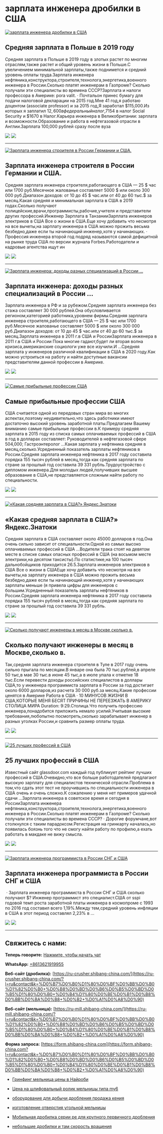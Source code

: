 # зарплата инженера дробилки в США

<a href="https://swt.shibang-china.com/?l=ru&img&k=%D0%B7%D0%B0%D1%80%D0%BF%D0%BB%D0%B0%D1%82%D0%B0+%D0%B8%D0%BD%D0%B6%D0%B5%D0%BD%D0%B5%D1%80%D0%B0+%D0%B4%D1%80%D0%BE%D0%B1%D0%B8%D0%BB%D0%BA%D0%B8+%D0%B2+%D0%A1%D0%A8%D0%90" target="_blank">![зарплата инженера дробилки в США](http://static.shibang-china.com/all-800x300/755.jpg)</a>

## Средняя зарплата в Польше в 2019 году
Средняя зарплата в Польше в 2019 году в злотых растет по многим отраслям,также растет и общий уровень жизни в Польше.С увеличением минимальной зарплаты,также поднимется и средний уровень оплаты труда.Зарплата инженера нефтяника,конструктора,строителя,технолога,энергетика,военного инженера в России.Сколько платят инженерам в Газпроме? Сколько получали эти специалисты во времена СССР?Зарплата и налоги профессора в Америке: pora valit.&nbsp;&#0183;&#32;Почтальон принес бумагу для подачи налоговой декларации на 2015 год.Мне 41 год,я работаю доцентом (associate professor) и за 2015 год,Я заработал $115,000.Из которых я заплатил $12,600 в федеральный налог,$7154 в налог Social Security и $1670 в Налог.Карьера инженера в Великобритании: зарплата и возможности.Образование и работа в нефтегазовой отрасли в Англии.Зарплата 100,000 рублей сразу после вуза


<a href="https://whatsapp.shibangsoft.com/WhatsApp.php" target="_blank" title="WhatsApp">![](http://static.shibang-china.com/icon/whatsapp.png)</a> <a href="https://swt.shibang-china.com/?l=ru&icon&k=%D0%B7%D0%B0%D1%80%D0%BF%D0%BB%D0%B0%D1%82%D0%B0+%D0%B8%D0%BD%D0%B6%D0%B5%D0%BD%D0%B5%D1%80%D0%B0+%D0%B4%D1%80%D0%BE%D0%B1%D0%B8%D0%BB%D0%BA%D0%B8+%D0%B2+%D0%A1%D0%A8%D0%90" target="_blank">![](http://static.shibang-china.com/icon/chat-ru.png)</a>

---

<a href="https://swt.shibang-china.com/?l=ru&img&k=%D0%B7%D0%B0%D1%80%D0%BF%D0%BB%D0%B0%D1%82%D0%B0+%D0%B8%D0%BD%D0%B6%D0%B5%D0%BD%D0%B5%D1%80%D0%B0+%D0%B4%D1%80%D0%BE%D0%B1%D0%B8%D0%BB%D0%BA%D0%B8+%D0%B2+%D0%A1%D0%A8%D0%90" target="_blank">![Зарплата инженера строителя в России Германии и США.](http://static.shibang-china.com/all-800x300/1415.jpg)</a>

## Зарплата инженера строителя в России Германии и США.
Средняя зарплата инженера строителя,работающего в США — 25 $ час или 1700 руб.Месячное жалованье составляет 5000 $ или около 300 000 руб.Диапазон доходов: от 10 до 45 $ час.или от 40 до 60 тыс.$ за месяц.Какая средняя и минимальная зарплата в США в 2019 годах.Сколько получают полицейские,врачи,программисты,рабочие,учителя и представители других профессий.Инженер Зарплата в ТанзанииЗарплата инженеров электриков в США Все о жизни в США.Еще хочу добавить что несмотря на все вычеты,на зарплату инженера в США можно прожить весьма безбедно,даже если ты начинающий инженер,хотя у начинающих.&nbsp;&#0183;&#32;Профессия инженера второй год подряд называются самой дефицитной на рынке труда США по версии журнала Forbes.Работодатели и кадровые агентства ищут ин


<a href="https://whatsapp.shibangsoft.com/WhatsApp.php" target="_blank" title="WhatsApp">![](http://static.shibang-china.com/icon/whatsapp.png)</a> <a href="https://swt.shibang-china.com/?l=ru&icon&k=%D0%B7%D0%B0%D1%80%D0%BF%D0%BB%D0%B0%D1%82%D0%B0+%D0%B8%D0%BD%D0%B6%D0%B5%D0%BD%D0%B5%D1%80%D0%B0+%D0%B4%D1%80%D0%BE%D0%B1%D0%B8%D0%BB%D0%BA%D0%B8+%D0%B2+%D0%A1%D0%A8%D0%90" target="_blank">![](http://static.shibang-china.com/icon/chat-ru.png)</a>

---

<a href="https://swt.shibang-china.com/?l=ru&img&k=%D0%B7%D0%B0%D1%80%D0%BF%D0%BB%D0%B0%D1%82%D0%B0+%D0%B8%D0%BD%D0%B6%D0%B5%D0%BD%D0%B5%D1%80%D0%B0+%D0%B4%D1%80%D0%BE%D0%B1%D0%B8%D0%BB%D0%BA%D0%B8+%D0%B2+%D0%A1%D0%A8%D0%90" target="_blank">![Зарплата инженера: доходы разных специализаций в России …](http://static.shibang-china.com/all-800x300/290.jpg)</a>

## Зарплата инженера: доходы разных специализаций в России …
Зарплата инженера в РФ и за рубежом.Средняя зарплата инженера без стажа составляет 30 000 рублей.Она обусловливается регионом,категорией работника,уровнем фирмы.Средняя зарплата инженера строителя,работающего в США — 25 $ час или 1700 руб.Месячное жалованье составляет 5000 $ или около 300 000 руб.Диапазон доходов: от 10 до 45 $ час.или от 40 до 60 тыс.$ за месяц.Зарплата инженера в 2011 г.в США и РоссииЗарплата инженера в 2011 г.в США и России Пока многие гадают,будет ли вторая волна кризиса,американские социологи уже все изучили.И …Средняя зарплата у инженеров различной квалификации в США в 2020 году.Как можно устроиться на работу и найти доступные вакансии представителям данной профессии в Америке.


<a href="https://whatsapp.shibangsoft.com/WhatsApp.php" target="_blank" title="WhatsApp">![](http://static.shibang-china.com/icon/whatsapp.png)</a> <a href="https://swt.shibang-china.com/?l=ru&icon&k=%D0%B7%D0%B0%D1%80%D0%BF%D0%BB%D0%B0%D1%82%D0%B0+%D0%B8%D0%BD%D0%B6%D0%B5%D0%BD%D0%B5%D1%80%D0%B0+%D0%B4%D1%80%D0%BE%D0%B1%D0%B8%D0%BB%D0%BA%D0%B8+%D0%B2+%D0%A1%D0%A8%D0%90" target="_blank">![](http://static.shibang-china.com/icon/chat-ru.png)</a>

---

<a href="https://swt.shibang-china.com/?l=ru&img&k=%D0%B7%D0%B0%D1%80%D0%BF%D0%BB%D0%B0%D1%82%D0%B0+%D0%B8%D0%BD%D0%B6%D0%B5%D0%BD%D0%B5%D1%80%D0%B0+%D0%B4%D1%80%D0%BE%D0%B1%D0%B8%D0%BB%D0%BA%D0%B8+%D0%B2+%D0%A1%D0%A8%D0%90" target="_blank">![Самые прибыльные профессии США](http://static.shibang-china.com/all-800x300/1465.jpg)</a>

## Самые прибыльные профессии США
США считается одной из передовых стран мира во многих аспектах,поэтому неудивительно,что здесь работники имеют достаточно высокий уровень заработной платы.Предлагаем Вашему вниманию самые прибыльные профессии в.К примеру средняя зарплата в 2015 году из списка самых оплачиваемых профессий в США в год в долларах составляет: Руководителей в нефтегазовой сфере 504,000; Гастроэнтеролог …Какая зарплата у нефтяника средняя в месяц,сколько.Усредненный показатель зарплаты нефтяников в России.Средняя зарплата инженера нефтяника в 2017 году составила порядка 155 тысяч рублей в месяц,тогда как средняя зарплата по стране за прошлый год составила 39 331 рубль.Трудоустройство с дипломом инженера.Для молодых людей,получивших высшее образование в США,не представляется сложным найти работу по специальности.


<a href="https://whatsapp.shibangsoft.com/WhatsApp.php" target="_blank" title="WhatsApp">![](http://static.shibang-china.com/icon/whatsapp.png)</a> <a href="https://swt.shibang-china.com/?l=ru&icon&k=%D0%B7%D0%B0%D1%80%D0%BF%D0%BB%D0%B0%D1%82%D0%B0+%D0%B8%D0%BD%D0%B6%D0%B5%D0%BD%D0%B5%D1%80%D0%B0+%D0%B4%D1%80%D0%BE%D0%B1%D0%B8%D0%BB%D0%BA%D0%B8+%D0%B2+%D0%A1%D0%A8%D0%90" target="_blank">![](http://static.shibang-china.com/icon/chat-ru.png)</a>

---

<a href="https://swt.shibang-china.com/?l=ru&img&k=%D0%B7%D0%B0%D1%80%D0%BF%D0%BB%D0%B0%D1%82%D0%B0+%D0%B8%D0%BD%D0%B6%D0%B5%D0%BD%D0%B5%D1%80%D0%B0+%D0%B4%D1%80%D0%BE%D0%B1%D0%B8%D0%BB%D0%BA%D0%B8+%D0%B2+%D0%A1%D0%A8%D0%90" target="_blank">![&#171;Какая средняя зарплата в США?&#187; Яндекс.Знатоки](http://static.shibang-china.com/all-800x300/1326.jpg)</a>

## &#171;Какая средняя зарплата в США?&#187; Яндекс.Знатоки
Средняя зарплата в США составляет около 45000 долларов в год.Она очень сильно зависит от специальности.Одной из самых высоко оплачиваемых профессий в США …Водители трака стоят на девятом месте в списке самых опасных профессий в США (на восьмом месте электрики,на десятом таксисты).По статистике,на 100 тысяч дальнобойщиков приходится 26.5.Зарплата инженеров электриков в США Все о жизни в СШАЕще хочу добавить что несмотря на все вычеты,на зарплату инженера в США можно прожить весьма безбедно,даже если ты начинающий инженер,хотя у начинающих зарплаты меньше (я привела цифры для инженеров с большим.Усредненный показатель зарплаты нефтяников в России.Средняя зарплата инженера нефтяника в 2017 году составила порядка 155 тысяч рублей в месяц,тогда как средняя зарплата по стране за прошлый год составила 39 331 рубль.


<a href="https://whatsapp.shibangsoft.com/WhatsApp.php" target="_blank" title="WhatsApp">![](http://static.shibang-china.com/icon/whatsapp.png)</a> <a href="https://swt.shibang-china.com/?l=ru&icon&k=%D0%B7%D0%B0%D1%80%D0%BF%D0%BB%D0%B0%D1%82%D0%B0+%D0%B8%D0%BD%D0%B6%D0%B5%D0%BD%D0%B5%D1%80%D0%B0+%D0%B4%D1%80%D0%BE%D0%B1%D0%B8%D0%BB%D0%BA%D0%B8+%D0%B2+%D0%A1%D0%A8%D0%90" target="_blank">![](http://static.shibang-china.com/icon/chat-ru.png)</a>

---

<a href="https://swt.shibang-china.com/?l=ru&img&k=%D0%B7%D0%B0%D1%80%D0%BF%D0%BB%D0%B0%D1%82%D0%B0+%D0%B8%D0%BD%D0%B6%D0%B5%D0%BD%D0%B5%D1%80%D0%B0+%D0%B4%D1%80%D0%BE%D0%B1%D0%B8%D0%BB%D0%BA%D0%B8+%D0%B2+%D0%A1%D0%A8%D0%90" target="_blank">![Сколько получают инженеры в месяц в Москве,сколько в.](http://static.shibang-china.com/all-800x300/972.jpg)</a>

## Сколько получают инженеры в месяц в Москве,сколько в.
Так,средняя зарплата инженера строителя в Туле в 2017 году очень сильно прыгала по месяцам.В январе она была 70 тыс.рублей,в апреле 50 тыс,в мае 30 тыс.в июне 45 тыс,а в июле упала к отметке 18 тыс.Если перевести доходы российских специалистов в доллары США,то у инженера программиста зарплата в России за год достигает около 6000 долларов,из расчета 30 000 руб.за месяц.Какие профессии ценятся в Америке Работа в США&nbsp;&#0183;&#32;10 МИНУСОВ ЖИЗНИ В США,КОТОРЫЕ МЕНЯ БЕСЯТ ПРИЧИНЫ НЕ ПЕРЕЕЗЖАТЬ В АМЕРИКУ СТОЛИЦА МИРА Duration: 9:29.Столица.Что получить профессию инженера,понадобится приложить немало усилий.Учитывая высокие требования,любопытно посмотреть,сколько зарабатывает инженер в разных уголках России,и сравнить размер оплаты труда.


<a href="https://whatsapp.shibangsoft.com/WhatsApp.php" target="_blank" title="WhatsApp">![](http://static.shibang-china.com/icon/whatsapp.png)</a> <a href="https://swt.shibang-china.com/?l=ru&icon&k=%D0%B7%D0%B0%D1%80%D0%BF%D0%BB%D0%B0%D1%82%D0%B0+%D0%B8%D0%BD%D0%B6%D0%B5%D0%BD%D0%B5%D1%80%D0%B0+%D0%B4%D1%80%D0%BE%D0%B1%D0%B8%D0%BB%D0%BA%D0%B8+%D0%B2+%D0%A1%D0%A8%D0%90" target="_blank">![](http://static.shibang-china.com/icon/chat-ru.png)</a>

---

<a href="https://swt.shibang-china.com/?l=ru&img&k=%D0%B7%D0%B0%D1%80%D0%BF%D0%BB%D0%B0%D1%82%D0%B0+%D0%B8%D0%BD%D0%B6%D0%B5%D0%BD%D0%B5%D1%80%D0%B0+%D0%B4%D1%80%D0%BE%D0%B1%D0%B8%D0%BB%D0%BA%D0%B8+%D0%B2+%D0%A1%D0%A8%D0%90" target="_blank">![25 лучших профессий в США](http://static.shibang-china.com/all-800x300/532.jpg)</a>

## 25 лучших профессий в США
Известный сайт glassdoor.com каждый год публикует рейтинг лучших профессий в США.Очевидно,что все больше работодателей предлагают высокую зарплату для специалистов технической отрасли.Проблема в том,что сдать этот тест не проучившись по специальности инженера в США очень и очень сложно.К сожалению у меня нет примеров удачной сдачи …Зарплата инженера в советское время и сегодня в РоссииЗарплата инженера нефтяника,конструктора,строителя,технолога,энергетика,военного инженера в России.Сколько платят инженерам в Газпроме? Сколько получали эти специалисты во времена СССР?&nbsp;&#0183;&#32;Дорогие форумчане,вот столкнулся с таким парадоксом.Регистрация на гринкарту началась,но появилась боязнь того что не смогу найти работу по профилю,а ехать работать в макдаке не вижу смысла.


<a href="https://whatsapp.shibangsoft.com/WhatsApp.php" target="_blank" title="WhatsApp">![](http://static.shibang-china.com/icon/whatsapp.png)</a> <a href="https://swt.shibang-china.com/?l=ru&icon&k=%D0%B7%D0%B0%D1%80%D0%BF%D0%BB%D0%B0%D1%82%D0%B0+%D0%B8%D0%BD%D0%B6%D0%B5%D0%BD%D0%B5%D1%80%D0%B0+%D0%B4%D1%80%D0%BE%D0%B1%D0%B8%D0%BB%D0%BA%D0%B8+%D0%B2+%D0%A1%D0%A8%D0%90" target="_blank">![](http://static.shibang-china.com/icon/chat-ru.png)</a>

---

<a href="https://swt.shibang-china.com/?l=ru&img&k=%D0%B7%D0%B0%D1%80%D0%BF%D0%BB%D0%B0%D1%82%D0%B0+%D0%B8%D0%BD%D0%B6%D0%B5%D0%BD%D0%B5%D1%80%D0%B0+%D0%B4%D1%80%D0%BE%D0%B1%D0%B8%D0%BB%D0%BA%D0%B8+%D0%B2+%D0%A1%D0%A8%D0%90" target="_blank">![Зарплата инженера программиста в России СНГ и США](http://static.shibang-china.com/all-800x300/1160.jpg)</a>

## Зарплата инженера программиста в России СНГ и США
&nbsp;&#0183;&#32;Зарплата инженера программиста в России СНГ и США сколько получают $? Инженер программист это специалист.США от sspi годовой темп роста заработной платы инженера в космопроме с 1993 по 2016 год составил всего 1,19%.Между тем,средний уровень инфляции в США в этот период составлял 2,23% в …

<a href="https://whatsapp.shibangsoft.com/WhatsApp.php" target="_blank" title="WhatsApp">![](http://static.shibang-china.com/icon/whatsapp.png)</a> <a href="https://swt.shibang-china.com/?l=ru&icon&k=%D0%B7%D0%B0%D1%80%D0%BF%D0%BB%D0%B0%D1%82%D0%B0+%D0%B8%D0%BD%D0%B6%D0%B5%D0%BD%D0%B5%D1%80%D0%B0+%D0%B4%D1%80%D0%BE%D0%B1%D0%B8%D0%BB%D0%BA%D0%B8+%D0%B2+%D0%A1%D0%A8%D0%90" target="_blank">![](http://static.shibang-china.com/icon/chat-ru.png)</a>

---
## Свяжитесь с нами:

**Теперь говорите:** [Нажмите, чтобы начать чат](https://swt.shibang-china.com?l=ru&contact&k=%D0%B7%D0%B0%D1%80%D0%BF%D0%BB%D0%B0%D1%82%D0%B0+%D0%B8%D0%BD%D0%B6%D0%B5%D0%BD%D0%B5%D1%80%D0%B0+%D0%B4%D1%80%D0%BE%D0%B1%D0%B8%D0%BB%D0%BA%D0%B8+%D0%B2+%D0%A1%D0%A8%D0%90)

**WhatsApp:**  [+8613621919955](https://whatsapp.shibangsoft.com/WhatsApp.php)

**Веб-сайт (дробилка):** [https://ru-crusher.shibang-china.com/](https://ru-crusher.shibang-china.com/?l=ru&contact&k=%D0%B7%D0%B0%D1%80%D0%BF%D0%BB%D0%B0%D1%82%D0%B0+%D0%B8%D0%BD%D0%B6%D0%B5%D0%BD%D0%B5%D1%80%D0%B0+%D0%B4%D1%80%D0%BE%D0%B1%D0%B8%D0%BB%D0%BA%D0%B8+%D0%B2+%D0%A1%D0%A8%D0%90)

**Веб-сайт (мельница):** [https://ru-mill.shibang-china.com/](https://ru-mill.shibang-china.com/?l=ru&contact&k=%D0%B7%D0%B0%D1%80%D0%BF%D0%BB%D0%B0%D1%82%D0%B0+%D0%B8%D0%BD%D0%B6%D0%B5%D0%BD%D0%B5%D1%80%D0%B0+%D0%B4%D1%80%D0%BE%D0%B1%D0%B8%D0%BB%D0%BA%D0%B8+%D0%B2+%D0%A1%D0%A8%D0%90)

**Форма запроса:** [https://form.shibang-china.com](https://form.shibang-china.com?l=ru&contact&k=%D0%B7%D0%B0%D1%80%D0%BF%D0%BB%D0%B0%D1%82%D0%B0+%D0%B8%D0%BD%D0%B6%D0%B5%D0%BD%D0%B5%D1%80%D0%B0+%D0%B4%D1%80%D0%BE%D0%B1%D0%B8%D0%BB%D0%BA%D0%B8+%D0%B2+%D0%A1%D0%A8%D0%90)

* [Гринфинг мельница цены в Найроби](../133/%D0%93%D1%80%D0%B8%D0%BD%D1%84%D0%B8%D0%BD%D0%B3%20%D0%BC%D0%B5%D0%BB%D1%8C%D0%BD%D0%B8%D1%86%D0%B0%20%D1%86%D0%B5%D0%BD%D1%8B%20%D0%B2%20%D0%9D%D0%B0%D0%B9%D1%80%D0%BE%D0%B1%D0%B8.md)

* [Цена на шлифовальный ролик мельницы типа my6](../135/%D0%A6%D0%B5%D0%BD%D0%B0%20%D0%BD%D0%B0%20%D1%88%D0%BB%D0%B8%D1%84%D0%BE%D0%B2%D0%B0%D0%BB%D1%8C%D0%BD%D1%8B%D0%B9%20%D1%80%D0%BE%D0%BB%D0%B8%D0%BA%20%D0%BC%D0%B5%D0%BB%D1%8C%D0%BD%D0%B8%D1%86%D1%8B%20%D1%82%D0%B8%D0%BF%D0%B0%20my6.md)

* [оборудование для добычи дробления продажа кения](../131/%D0%BE%D0%B1%D0%BE%D1%80%D1%83%D0%B4%D0%BE%D0%B2%D0%B0%D0%BD%D0%B8%D0%B5%20%D0%B4%D0%BB%D1%8F%20%D0%B4%D0%BE%D0%B1%D1%8B%D1%87%D0%B8%20%D0%B4%D1%80%D0%BE%D0%B1%D0%BB%D0%B5%D0%BD%D0%B8%D1%8F%20%D0%BF%D1%80%D0%BE%D0%B4%D0%B0%D0%B6%D0%B0%20%D0%BA%D0%B5%D0%BD%D0%B8%D1%8F.md)

* [изготовление отверстия угольной мельницы](../135/%D0%B8%D0%B7%D0%B3%D0%BE%D1%82%D0%BE%D0%B2%D0%BB%D0%B5%D0%BD%D0%B8%D0%B5%20%D0%BE%D1%82%D0%B2%D0%B5%D1%80%D1%81%D1%82%D0%B8%D1%8F%20%D1%83%D0%B3%D0%BE%D0%BB%D1%8C%D0%BD%D0%BE%D0%B9%20%D0%BC%D0%B5%D0%BB%D1%8C%D0%BD%D0%B8%D1%86%D1%8B.md)

* [Мобильная дробилка серии pe для крупного первичного дробления](../135/%D0%9C%D0%BE%D0%B1%D0%B8%D0%BB%D1%8C%D0%BD%D0%B0%D1%8F%20%D0%B4%D1%80%D0%BE%D0%B1%D0%B8%D0%BB%D0%BA%D0%B0%20%D1%81%D0%B5%D1%80%D0%B8%D0%B8%20pe%20%D0%B4%D0%BB%D1%8F%20%D0%BA%D1%80%D1%83%D0%BF%D0%BD%D0%BE%D0%B3%D0%BE%20%D0%BF%D0%B5%D1%80%D0%B2%D0%B8%D1%87%D0%BD%D0%BE%D0%B3%D0%BE%20%D0%B4%D1%80%D0%BE%D0%B1%D0%BB%D0%B5%D0%BD%D0%B8%D1%8F.md)

* [небольшие дробилки и там скорость вращения](../134/%D0%BD%D0%B5%D0%B1%D0%BE%D0%BB%D1%8C%D1%88%D0%B8%D0%B5%20%D0%B4%D1%80%D0%BE%D0%B1%D0%B8%D0%BB%D0%BA%D0%B8%20%D0%B8%20%D1%82%D0%B0%D0%BC%20%D1%81%D0%BA%D0%BE%D1%80%D0%BE%D1%81%D1%82%D1%8C%20%D0%B2%D1%80%D0%B0%D1%89%D0%B5%D0%BD%D0%B8%D1%8F.md)
